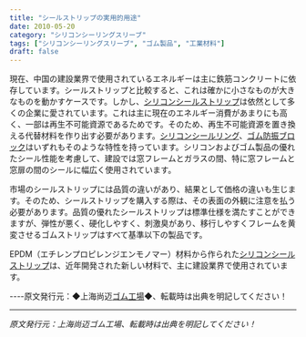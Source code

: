 ```yaml
---
title: "シールストリップの実用的用途"
date: 2010-05-20
category: "シリコンシーリングスリーブ"
tags: ["シリコンシーリングスリーブ", "ゴム製品", "工業材料"]
draft: false
---
```


現在、中国の建設業界で使用されているエネルギーは主に鉄筋コンクリートに依存しています。シールストリップと比較すると、これは確かに小さなものが大きなものを動かすケースです。しかし、[シリコンシールストリップ](http://www.smpolymer.com/guijiaomifengtiao/)は依然として多くの企業に愛されています。これは主に現在のエネルギー消費があまりにも高く、一部は再生不可能資源であるためです。そのため、再生不可能資源を置き換える代替材料を作り出す必要があります。[シリコンシールリング](http://www.smpolymer.com/)、[ゴム防振ブロック](http://www.smpolymer.com/)はいずれもそのような特性を持っています。シリコンおよびゴム製品の優れたシール性能を考慮して、建設では窓フレームとガラスの間、特に窓フレームと窓扉の間のシールに幅広く使用されています。

市場のシールストリップには品質の違いがあり、結果として価格の違いも生じます。そのため、シールストリップを購入する際は、その表面の外観に注意を払う必要があります。品質の優れたシールストリップは標準仕様を満たすことができますが、弾性が悪く、硬化しやすく、刺激臭があり、移行しやすくフレームを黄変させるゴムストリップはすべて基準以下の製品です。

EPDM（エチレンプロピレンジエンモノマー）材料から作られた[シリコンシールストリップ](http://www.smpolymer.com/guijiaomifengtiao/)は、近年開発された新しい材料で、主に建設業界で使用されています。

----原文発行元：◆上海尚迈[ゴム工場](http://www.smpolymer.com/)◆、転載時は出典を明記してください！

---

*原文発行元：上海尚迈ゴム工場、転載時は出典を明記してください！*